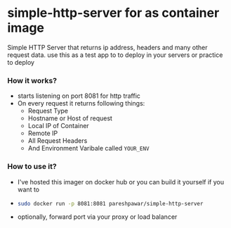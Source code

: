 # simple-http-server for as container image
Simple HTTP Server that returns ip address, headers and many other request data. use this as a test app to to deploy in your servers or practice to deploy

### How it works?
- starts listening on port 8081 for http traffic
- On every request it returns following things:
  - Request Type
  - Hostname or Host of request
  - Local IP of Container
  - Remote IP
  - All Request Headers
  - And Environment Varibale called `YOUR_ENV`

### How to use it?
- I've hosted this imager on docker hub or you can build it yourself if you want to
- 
    ```bash
    sudo docker run -p 8081:8081 pareshpawar/simple-http-server
    ``` 
- optionally, forward port via your proxy or load balancer